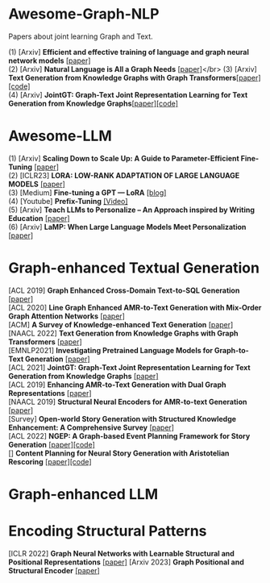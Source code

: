 # Awesome-Graph-NLP
Papers about joint learning Graph and Text.


(1) [Arxiv] **Efficient and effective training of language and graph neural network models** [[paper]](https://arxiv.org/pdf/2206.10781.pdf)</br>
(2) [Arxiv] **Natural Language is All a Graph Needs** [[paper]](https://arxiv.org/pdf/2308.07134.pdf#:~:text=By%20exclusively%20using%20natural%20language,unified%20pipeline%20in%20generative%20manner.)</br>
(3) [Arxiv] **Text Generation from Knowledge Graphs with Graph Transformers**[[paper]](https://arxiv.org/pdf/1904.02342.pdf)[[code]](https://github.com/rikdz/GraphWriter)</br>
(4) [Arxiv] **JointGT: Graph-Text Joint Representation Learning for Text Generation from Knowledge Graphs**[[paper]](https://arxiv.org/pdf/2106.10502v1.pdf)[[code]](https://github.com/thu-coai/JointGT)</br>



# Awesome-LLM
(1) [Arxiv] **Scaling Down to Scale Up: A Guide to Parameter-Efficient Fine-Tuning** [[paper]](https://arxiv.org/pdf/2303.15647.pdf)</br>
(2) [ICLR23] **LORA: LOW-RANK ADAPTATION OF LARGE LANGUAGE MODELS** [[paper]](https://arxiv.org/pdf/2106.09685.pdf)</br>
(3) [Medium] **Fine-tuning a GPT — LoRA** [[blog]](https://dataman-ai.medium.com/fine-tune-a-gpt-lora-e9b72ad4ad3)</br>
(4) [Youtube] **Prefix-Tuning** [[Video]](https://www.google.com/search?q=prefix-tuning+code+tutorial&oq=prefix-tuning+code+tutorial&aqs=chrome..69i57j33i160l2j33i160i395.6584j1j4&sourceid=chrome&ie=UTF-8#fpstate=ive&vld=cid:d35e60fa,vid:TwE2m6Z991s)</br>
(5) [Arxiv] **Teach LLMs to Personalize – An Approach inspired by Writing Education** [[paper]](https://arxiv.org/pdf/2308.07968.pdf)</br>
(6) [Arxiv] **LaMP: When Large Language Models Meet Personalization** [[paper]](https://arxiv.org/pdf/2304.11406.pdf)

# Graph-enhanced Textual Generation
[ACL 2019] **Graph Enhanced Cross-Domain Text-to-SQL Generation** [[paper]](https://aclanthology.org/D19-5319/)</br>
[ACL 2020] **Line Graph Enhanced AMR-to-Text Generation with Mix-Order Graph Attention Networks** [[paper]](https://aclanthology.org/2020.acl-main.67/)</br>
[ACM] **A Survey of Knowledge-enhanced Text Generation** [[paper]](https://dl.acm.org/doi/abs/10.1145/3512467)</br>
[NAACL 2022] **Text Generation from Knowledge Graphs with Graph Transformers** [[paper]](https://arxiv.org/abs/1904.02342)</br>
[EMNLP2021] **Investigating Pretrained Language Models for Graph-to-Text Generation** [[paper]](https://arxiv.org/abs/2007.08426)</br>
[ACL 2021] **JointGT: Graph-Text Joint Representation Learning for Text Generation from Knowledge Graphs** [[paper]](https://arxiv.org/abs/2106.10502)</br>
[ACL 2019] **Enhancing AMR-to-Text Generation with Dual Graph Representations** [[paper]](https://aclanthology.org/D19-1314.pdf)</br>
[NAACL 2019] **Structural Neural Encoders for AMR-to-text Generation** [[paper]](https://arxiv.org/abs/1903.11410)</br>
[Survey] **Open-world Story Generation with Structured Knowledge Enhancement: A Comprehensive Survey** [[paper]](https://arxiv.org/pdf/2212.04634.pdf)</br>
[ACL 2022] **NGEP: A Graph-based Event Planning Framework for Story Generation** [[paper]](https://arxiv.org/pdf/2210.10602.pdf)[[code]](https://github.com/tangg555/NGEP-eventplan)</br>
[] **Content Planning for Neural Story Generation with Aristotelian Rescoring** [[paper]](https://arxiv.org/pdf/2009.09870.pdf)[[code]](https://github.com/PlusLabNLP/story-gen-BART)


# Graph-enhanced LLM


# Encoding Structural Patterns
[ICLR 2022] **Graph Neural Networks with Learnable Structural and Positional Representations** [[paper]](https://openreview.net/forum?id=wTTjnvGphYj)
[Arxiv 2023] **Graph Positional and Structural Encoder** [[paper]](https://arxiv.org/pdf/2307.07107.pdf)

